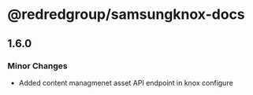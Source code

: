 # @redredgroup/samsungknox-docs

## 1.6.0

### Minor Changes

- Added content managmenet asset API endpoint in knox configure
